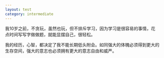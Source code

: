 ```yaml
---
layout: test
category: intermediate
---
```

我10岁之前，不贪玩，虽然也玩，但不排斥学习，因为学习是很容易的事情，花点时间写写字做做题，就能显摆自己，很轻松。

我的经历，心智，都决定了我不能长期低头附会。如同强大的体魄必须得到更大的生存空间，强大的意志也必须拥有更大的意志自由和威严。
